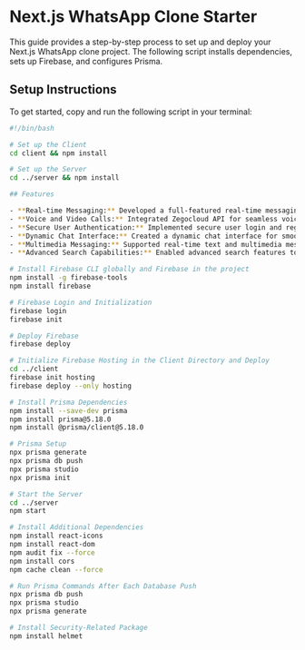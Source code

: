 # Next.js WhatsApp Clone Starter

This guide provides a step-by-step process to set up and deploy your Next.js WhatsApp clone project. The following script installs dependencies, sets up Firebase, and configures Prisma.

## Setup Instructions

To get started, copy and run the following script in your terminal:

```bash
#!/bin/bash

# Set up the Client
cd client && npm install

# Set up the Server
cd ../server && npm install

## Features

- **Real-time Messaging:** Developed a full-featured real-time messaging application with React, Next.js, and Node.js.
- **Voice and Video Calls:** Integrated Zegocloud API for seamless voice and video call functionality.
- **Secure User Authentication:** Implemented secure user login and registration.
- **Dynamic Chat Interface:** Created a dynamic chat interface for smooth user interactions.
- **Multimedia Messaging:** Supported real-time text and multimedia messaging.
- **Advanced Search Capabilities:** Enabled advanced search features to find chats and messages easily.

# Install Firebase CLI globally and Firebase in the project
npm install -g firebase-tools
npm install firebase

# Firebase Login and Initialization
firebase login
firebase init

# Deploy Firebase
firebase deploy

# Initialize Firebase Hosting in the Client Directory and Deploy
cd ../client
firebase init hosting
firebase deploy --only hosting

# Install Prisma Dependencies
npm install --save-dev prisma
npm install prisma@5.18.0
npm install @prisma/client@5.18.0

# Prisma Setup
npx prisma generate
npx prisma db push
npx prisma studio
npx prisma init

# Start the Server
cd ../server
npm start

# Install Additional Dependencies
npm install react-icons
npm install react-dom
npm audit fix --force
npm install cors
npm cache clean --force

# Run Prisma Commands After Each Database Push
npx prisma db push
npx prisma studio
npx prisma generate

# Install Security-Related Package
npm install helmet
